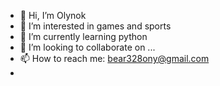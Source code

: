 - 👋 Hi, I’m Olynok
- 👀 I’m interested in games and sports
- 🌱 I’m currently learning python
- 💞️ I’m looking to collaborate on ...
- 📫 How to reach me: bear328ony@gmail.com
- 

<!---
Olynok/Olynok is a ✨ special ✨ repository because its `README.md` (this file) appears on your GitHub profile.
You can click the Preview link to take a look at your changes.
--->
